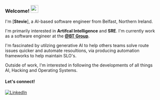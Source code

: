 ### Welcome! <img src="https://emojis.slackmojis.com/emojis/images/1536351075/4594/blob-wave.gif" width="25"/>

I'm [**Stevie**], a AI-based software engineer from Belfast, Northern Ireland.

I'm primarily interested in **Artifcal Intelligence** and **SRE**.
I'm currently work as a software engineer at the [**@BT Group**](https://www.bt.com/about).

I'm fascinated by utilzing generative AI to help others teams solve route issues quicker and automate resoultions, via producing automation frameworks to help maintain SLO's.

Outside of work, I'm interested in following the developments of all things AI, Hacking and Operating Systems.

#### Let's connect!
[<img alt="LinkedIn" src="https://img.shields.io/badge/LinkedIn-%230E76A8.svg?&style=for-the-badge&logo=LinkedIn&logoColor=white" />](https://www.linkedin.com/in/steviepreston/)
